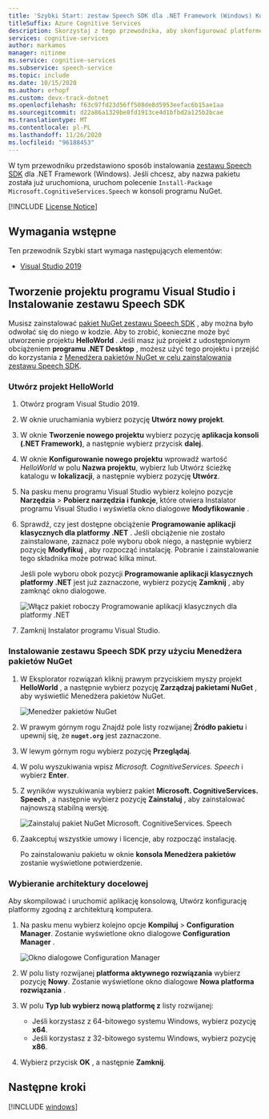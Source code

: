 ```yaml
---
title: 'Szybki Start: zestaw Speech SDK dla .NET Framework (Windows) Konfiguracja platformy — usługa mowy'
titleSuffix: Azure Cognitive Services
description: Skorzystaj z tego przewodnika, aby skonfigurować platformę dla języka C# w obszarze .NET Framework dla systemu Windows z zestawem SDK usługi Speech Service.
services: cognitive-services
author: markamos
manager: nitinme
ms.service: cognitive-services
ms.subservice: speech-service
ms.topic: include
ms.date: 10/15/2020
ms.author: erhopf
ms.custom: devx-track-dotnet
ms.openlocfilehash: f63c97fd23d56ff508de8d5953eefac6b15ae1aa
ms.sourcegitcommit: d22a86a1329be8fd1913ce4d1bfbd2a125b2bcae
ms.translationtype: MT
ms.contentlocale: pl-PL
ms.lasthandoff: 11/26/2020
ms.locfileid: "96188453"
---
```

W tym przewodniku przedstawiono sposób instalowania [zestawu Speech SDK](~/articles/cognitive-services/speech-service/speech-sdk.md) dla .NET Framework (Windows). Jeśli chcesz, aby nazwa pakietu została już uruchomiona, uruchom polecenie `Install-Package Microsoft.CognitiveServices.Speech` w konsoli programu NuGet.

[!INCLUDE [License Notice](~/includes/cognitive-services-speech-service-license-notice.md)]

## <a name="prerequisites"></a>Wymagania wstępne

Ten przewodnik Szybki start wymaga następujących elementów:

* [Visual Studio 2019](https://visualstudio.microsoft.com/downloads/)

## <a name="create-a-visual-studio-project-and-install-the-speech-sdk"></a>Tworzenie projektu programu Visual Studio i Instalowanie zestawu Speech SDK

Musisz zainstalować [pakiet NuGet zestawu Speech SDK](https://aka.ms/csspeech/nuget) , aby można było odwołać się do niego w kodzie. Aby to zrobić, konieczne może być utworzenie projektu **HelloWorld** . Jeśli masz już projekt z udostępnionym obciążeniem **programu .NET Desktop** , możesz użyć tego projektu i przejść do korzystania z [Menedżera pakietów NuGet w celu zainstalowania zestawu Speech SDK](#use-nuget-package-manager-to-install-the-speech-sdk).

### <a name="create-helloworld-project"></a>Utwórz projekt HelloWorld

1. Otwórz program Visual Studio 2019.

1. W oknie uruchamiania wybierz pozycję **Utwórz nowy projekt**. 

1. W oknie **Tworzenie nowego projektu** wybierz pozycję **aplikacja konsoli (.NET Framework)**, a następnie wybierz przycisk **dalej**.

1. W oknie **Konfigurowanie nowego projektu** wprowadź wartość *HelloWorld* w polu **Nazwa projektu**, wybierz lub Utwórz ścieżkę katalogu w **lokalizacji**, a następnie wybierz pozycję **Utwórz**.

1. Na pasku menu programu Visual Studio wybierz kolejno pozycje **Narzędzia**  >  **Pobierz narzędzia i funkcje**, które otwiera Instalator programu Visual Studio i wyświetla okno dialogowe **Modyfikowanie** .

1. Sprawdź, czy jest dostępne obciążenie **Programowanie aplikacji klasycznych dla platformy .NET** . Jeśli obciążenie nie zostało zainstalowane, zaznacz pole wyboru obok niego, a następnie wybierz pozycję **Modyfikuj** , aby rozpocząć instalację. Pobranie i zainstalowanie tego składnika może potrwać kilka minut.

   Jeśli pole wyboru obok pozycji **Programowanie aplikacji klasycznych platformy .NET** jest już zaznaczone, wybierz pozycję **Zamknij** , aby zamknąć okno dialogowe.

   ![Włącz pakiet roboczy Programowanie aplikacji klasycznych dla platformy .NET](~/articles/cognitive-services/speech-service/media/sdk/vs-enable-net-desktop-workload.png)

1. Zamknij Instalator programu Visual Studio.

### <a name="use-nuget-package-manager-to-install-the-speech-sdk"></a>Instalowanie zestawu Speech SDK przy użyciu Menedżera pakietów NuGet

1. W Eksplorator rozwiązań kliknij prawym przyciskiem myszy projekt **HelloWorld** , a następnie wybierz pozycję **Zarządzaj pakietami NuGet** , aby wyświetlić Menedżera pakietów NuGet.

   ![Menedżer pakietów NuGet](~/articles/cognitive-services/speech-service/media/sdk/vs-nuget-package-manager.png)

1. W prawym górnym rogu Znajdź pole listy rozwijanej **Źródło pakietu** i upewnij się, że **`nuget.org`** jest zaznaczone.

1. W lewym górnym rogu wybierz pozycję **Przeglądaj**.

1. W polu wyszukiwania wpisz *Microsoft. CognitiveServices. Speech* i wybierz **Enter**.

1. Z wyników wyszukiwania wybierz pakiet **Microsoft. CognitiveServices. Speech** , a następnie wybierz pozycję **Zainstaluj** , aby zainstalować najnowszą stabilną wersję.

   ![Zainstaluj pakiet NuGet Microsoft. CognitiveServices. Speech](~/articles/cognitive-services/speech-service/media/sdk/qs-csharp-dotnet-windows-03-nuget-install-1.0.0.png)

1. Zaakceptuj wszystkie umowy i licencje, aby rozpocząć instalację.

   Po zainstalowaniu pakietu w oknie **konsola Menedżera pakietów** zostanie wyświetlone potwierdzenie.

### <a name="choose-target-architecture"></a>Wybieranie architektury docelowej

Aby skompilować i uruchomić aplikację konsolową, Utwórz konfigurację platformy zgodną z architekturą komputera.

1. Na pasku menu wybierz kolejno opcje **Kompiluj**  >  **Configuration Manager**. Zostanie wyświetlone okno dialogowe **Configuration Manager** .

   ![Okno dialogowe Configuration Manager](~/articles/cognitive-services/speech-service/media/sdk/vs-configuration-manager-dialog-box.png)

1. W polu listy rozwijanej **platforma aktywnego rozwiązania** wybierz pozycję **Nowy**. Zostanie wyświetlone okno dialogowe **Nowa platforma rozwiązania** .

1. W polu **Typ lub wybierz nową platformę z** listy rozwijanej:
   - Jeśli korzystasz z 64-bitowego systemu Windows, wybierz pozycję **x64**.
   - Jeśli korzystasz z 32-bitowego systemu Windows, wybierz pozycję **x86**.

1. Wybierz przycisk **OK** , a następnie **Zamknij**.

## <a name="next-steps"></a>Następne kroki

[!INCLUDE [windows](../quickstart-list.md)]
